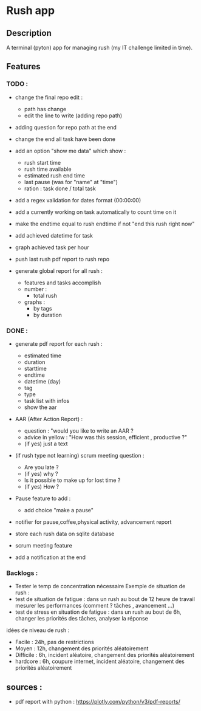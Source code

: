 # Rush app

## Description

A terminal (pyton) app for managing rush (my IT challenge limited in time).

## Features 

### TODO : 


- change the final repo edit :
    - path has change
    - edit the line to write (adding repo path)

- adding question for repo path at the end

- change the end all task have been done

- add an option "show me data" which show :
    - rush start time
    - rush time available
    - estimated rush end time
    - last pause (was for "name" at "time")
    - ration : task done / total task

- add a regex validation for dates format (00:00:00)
- add a currently working on task automatically to count time on it

- make the endtime equal to rush endtime if not "end this rush right now"

- add achieved datetime for task
- graph achieved task per hour

- push last rush pdf report to rush repo

- generate global report for all rush : 
    - features and tasks accomplish 
    - number : 
        - total rush
    - graphs : 
        - by tags
        - by duration

### DONE : 

- generate pdf report for each rush : 
    - estimated time
    - duration
    - starttime
    - endtime
    - datetime (day)
    - tag
    - type
    - task list with infos
    - show the aar

- AAR (After Action Report) :
    - question : "would you like to write an AAR ?
    - advice in yellow : "How was this session, efficient , productive ?"
    - (if yes) just a text
- (if rush type not learning) scrum meeting question : 
    - Are you late ?
    - (if yes) why ?
    - Is it possible to make up for lost time ?
    - (if yes) How ?
- Pause feature to add : 
    - add choice "make a pause" 
- notifier for pause,coffee,physical activity, advancement report
- store each rush data on sqlite database
- scrum meeting feature
- add a notification at the end 


### Backlogs : 
- Tester le temp de concentration nécessaire 
Exemple de situation de rush : 
- test de situation de fatigue : dans un rush au bout de 12 heure de travail mesurer les performances (comment ? tâches , avancement ...)
- test de stress en situation de fatigue : dans un rush au bout de 6h, changer les priorités des tâches, analyser la réponse

idées de niveau de rush : 
- Facile : 24h, pas de restrictions
- Moyen : 12h, changement des priorités aléatoirement
- Difficile : 6h, incident aléatoire, changement des priorités aléatoirement
- hardcore : 6h, coupure internet, incident aléatoire, changement des priorités aléatoirement

## sources : 

- pdf report with python : https://plotly.com/python/v3/pdf-reports/